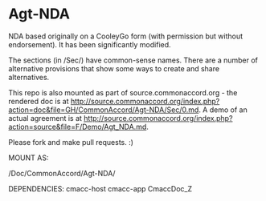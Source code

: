 # Agt-NDA
NDA based originally on a CooleyGo form (with permission but without endorsement). It has been significantly modified.

The sections (in /Sec/) have common-sense names.  There are a number of alternative provisions that show some ways to create and share alternatives. 

This repo is also mounted as part of source.commonaccord.org - the rendered doc is at http://source.commonaccord.org/index.php?action=doc&file=GH/CommonAccord/Agt-NDA/Sec/0.md.  A demo of an actual agreement is at http://source.commonaccord.org/index.php?action=source&file=F/Demo/Agt_NDA.md.

Please fork and make pull requests. :)


MOUNT AS:

/Doc/CommonAccord/Agt-NDA/

DEPENDENCIES:
cmacc-host
cmacc-app
CmaccDoc_Z
